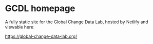 # GCDL homepage

A fully static site for the Global Change Data Lab, hosted by Netlify and viewable here:

https://global-change-data-lab.org/
